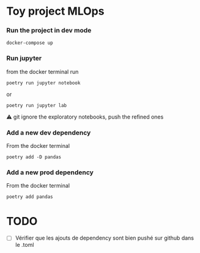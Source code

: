# Toy project MLOps

### Run the project in dev mode

```
docker-compose up
```

### Run jupyter

from the docker terminal run

```
poetry run jupyter notebook
```

or

```
poetry run jupyter lab
```

:warning: git ignore the exploratory notebooks, push the refined ones

### Add a new dev dependency

From the docker terminal

```
poetry add -D pandas
```

### Add a new prod dependency

From the docker terminal

```
poetry add pandas
```

# TODO

- [ ] Vérifier que les ajouts de dependency sont bien pushé sur github dans le .toml
